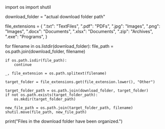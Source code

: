 import os
import shutil

download_folder = "actual download folder path"  

file_extensions = {
    ".txt": "TextFiles",
    ".pdf": "PDFs",
    ".jpg": "Images",
    ".png": "Images",
    ".docx": "Documents",
    ".xlsx": "Documents",
    ".zip": "Archives",
    ".exe": "Programs",
}

for filename in os.listdir(download_folder):
    file_path = os.path.join(download_folder, filename)


    if os.path.isdir(file_path):
        continue

    _, file_extension = os.path.splitext(filename)

    target_folder = file_extensions.get(file_extension.lower(), "Other")

    target_folder_path = os.path.join(download_folder, target_folder)
    if not os.path.exists(target_folder_path):
        os.mkdir(target_folder_path)

    new_file_path = os.path.join(target_folder_path, filename)
    shutil.move(file_path, new_file_path)

print("Files in the download folder have been organized.")
